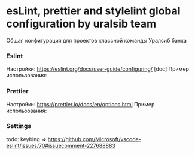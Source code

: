 # esLint, prettier and stylelint global configuration by uralsib team

Общая конфигурация для проектов классной команды Уралсиб банка

### Eslint

Настройки: https://eslint.org/docs/user-guide/configuring/ [doc]
Пример использования:

### Prettier

Настройки: https://prettier.io/docs/en/options.html
Пример использования:

### Settings
todo: keybing => https://github.com/Microsoft/vscode-eslint/issues/70#issuecomment-227688883